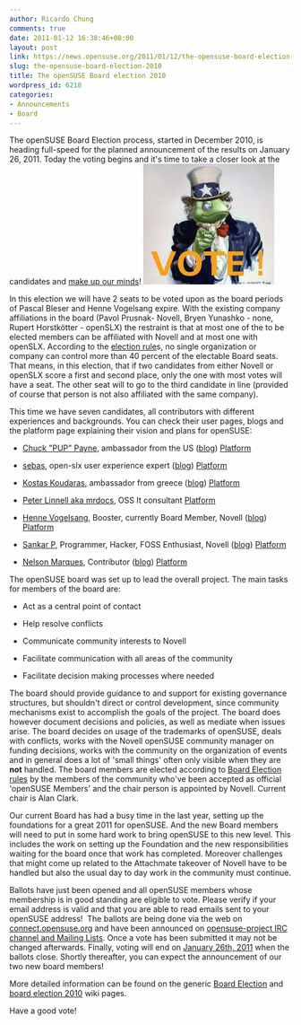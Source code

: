 ```yaml
---
author: Ricardo Chung
comments: true
date: 2011-01-12 16:38:46+00:00
layout: post
link: https://news.opensuse.org/2011/01/12/the-opensuse-board-election-2010/
slug: the-opensuse-board-election-2010
title: The openSUSE Board election 2010
wordpress_id: 6218
categories:
- Announcements
- Board
---
```


The openSUSE Board Election process, started in December 2010, is heading full-speed for the planned announcement of the results on January 26, 2011. Today the voting begins and it's time to take a closer look at the candidates and [make up our minds](https://connect.opensuse.org/pg/polls/read/digitaltomm/10769/opensuse-board-election-2011)!
[![image of 'uncle sam' Green style!](/wp-content/uploads/2011/01/vote.jpeg)](//news.opensuse.org/2011/01/12/the-opensuse-board-election-2010/vote/)
<!-- more -->
In this election we will have 2 seats to be voted upon as the board periods of Pascal Bleser and Henne Vogelsang expire. With the existing company affiliations in the board (Pavol Prusnak- Novell, Bryen Yunashko - none, Rupert Horstkötter - openSLX) the restraint is that at most one of the to be elected members can be affiliated with Novell and at most one with openSLX. According to the [election rule](//en.opensuse.org/openSUSE:Board_election#Company_affiliation)s, no single organization or company can control more than 40 percent of the electable Board seats. That means, in this election, that if two candidates from either Novell or openSLX score a first and second place, only the one with most votes will have a seat. The other seat will to go to the third candidate in line (provided of course that person is not also affiliated with the same company).

This time we have seven candidates, all contributors with different experiences and backgrounds. You can check their user pages, blogs and the platform page explaining their vision and plans for openSUSE:



	
  * [Chuck "PUP" Payne](//en.opensuse.org/User:Terrorpup), ambassador from the US ([blog](//opensuse.terrorpup.net/)) [Platform](//en.opensuse.org/openSUSE:Board_election_2010_platform_terrorpup)

	
  * [sebas](//en.opensuse.org/User:Vizzzion), open-slx user experience expert ([blog](//vizzzion.org/blog/2010/12/running-for-the-opensuse-board/)) [Platform](//en.opensuse.org/openSUSE:Board_election_2010_platform_sebas)

	
  * [Kostas Koudaras](//en.opensuse.org/User:Warlordfff), ambassador from greece ([blog](//warlordfff.tk/)) [Platform](//en.opensuse.org/openSUSE:Board_election_2010_platform_warlordfff)

	
  * [Peter Linnell aka mrdocs](//en.opensuse.org/User:Mrdocs), OSS It consultant [Platform](//en.opensuse.org/openSUSE:Board_election_2010_platform_mrdocs)

	
  * [Henne Vogelsang](//en.opensuse.org/User:Hennevogel), Booster, currently Board Member, Novell ([blog](//blog.hennevogel.de/)) [Platform](//en.opensuse.org/openSUSE:Board_election_2010_platform_hennevogel)

	
  * [Sankar P](//en.opensuse.org/User:Psankar), Programmer, Hacker, FOSS Enthusiast, Novell ([blog](//psankar.blogspot.com/))  [Platform](//en.opensuse.org/openSUSE:Board_election_2010_platform_psankar)

	
  * [Nelson Marques](//en.opensuse.org/User:Ketheriel), Contributor ([blog](//nmarques.digitalwhores.net/)) [Platform](//en.opensuse.org/openSUSE:Board_election_2010_platform_ketheriel)


The openSUSE board was set up to lead the overall project. The main tasks for members of the board are:

	
  * Act as a central point of contact

	
  * Help resolve conflicts

	
  * Communicate community interests to Novell

	
  * Facilitate communication with all areas of the community

	
  * Facilitate decision making processes where needed


The board should provide guidance to and support for existing governance structures, but shouldn't direct or control development, since community mechanisms exist to accomplish the goals of the project. The board does however document decisions and policies, as well as mediate when issues arise. The board decides on usage of the trademarks of openSUSE, deals with conflicts, works with the Novell openSUSE community manager on funding decisions, works with the community on the organization of events and in general does a lot of 'small things' often only visible when they are **not** handled. The board members are elected according to [Board Election rules](//en.opensuse.org/openSUSE:Board_election) by the members of the community who've been accepted as official 'openSUSE Members' and the chair person is appointed by Novell. Current chair is Alan Clark.

Our current Board has had a busy time in the last year, setting up the foundations for a great 2011 for openSUSE. And the new Board members will need to put in some hard work to bring openSUSE to this new level. This includes the work on setting up the Foundation and the new responsibilities waiting for the board once that work has completed. Moreover challenges that might come up related to the Attachmate takeover of Novell have to be handled but also the usual day to day work in the community must continue.

Ballots have just been opened and all openSUSE members whose membership is in good standing are eligible to vote. Please verify if your email address is valid and that you are able to read emails sent to your openSUSE address!  The ballots are being done via the web on [connect.opensuse.org](https://connect.opensuse.org/pg/polls/read/digitaltomm/10769/opensuse-board-election-2011) and have been announced on [opensuse-project IRC channel and Mailing Lists](//lists.opensuse.org/opensuse-project/2011-01/msg00048.html). Once a vote has been submitted it may not be changed afterwards. Finally, voting will end on [January 26th, 2011](//www.timeanddate.com/worldclock/fixedtime.html?day=26&month=1&year=2011&hour=12&min=0&sec=0&p1=0) when the ballots close. Shortly thereafter, you can expect the announcement of our two new board members!

More detailed information can be found on the generic [Board Election](//en.opensuse.org/openSUSE:Board_election) and
[board election 2010](//en.opensuse.org/openSUSE:Board_election_2010) wiki pages.

Have a good vote!
